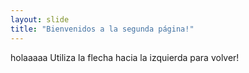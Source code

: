 ```yaml
---
layout: slide
title: "Bienvenidos a la segunda página!"
---
```

holaaaaa
Utiliza la flecha hacia la izquierda para volver!
